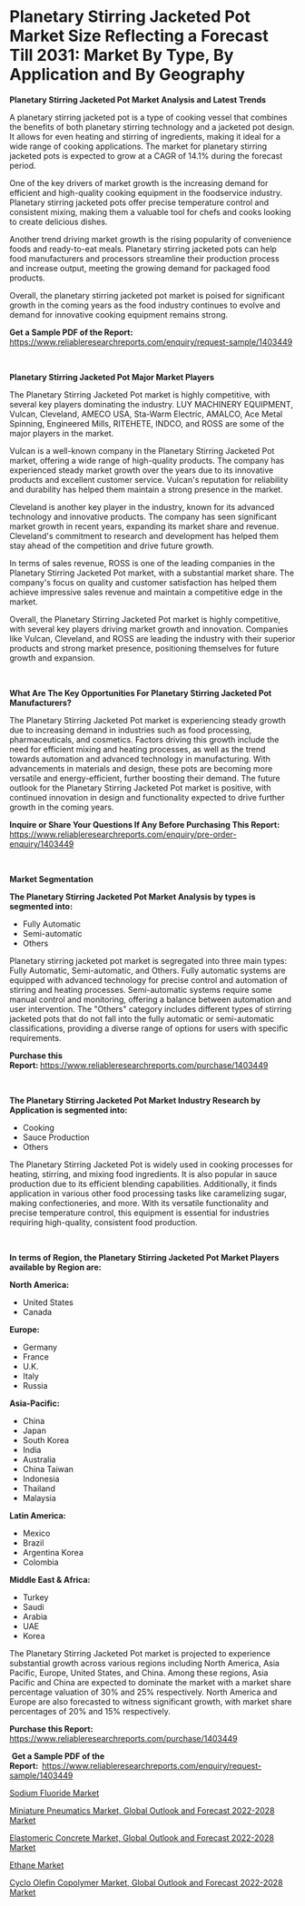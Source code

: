 <p><h1>Planetary Stirring Jacketed Pot Market Size Reflecting a Forecast Till 2031: Market By Type, By Application and By Geography</h1></p><p><strong>Planetary Stirring Jacketed Pot Market Analysis and Latest Trends</strong></p>
<p><p>A planetary stirring jacketed pot is a type of cooking vessel that combines the benefits of both planetary stirring technology and a jacketed pot design. It allows for even heating and stirring of ingredients, making it ideal for a wide range of cooking applications. The market for planetary stirring jacketed pots is expected to grow at a CAGR of 14.1% during the forecast period.</p><p>One of the key drivers of market growth is the increasing demand for efficient and high-quality cooking equipment in the foodservice industry. Planetary stirring jacketed pots offer precise temperature control and consistent mixing, making them a valuable tool for chefs and cooks looking to create delicious dishes.</p><p>Another trend driving market growth is the rising popularity of convenience foods and ready-to-eat meals. Planetary stirring jacketed pots can help food manufacturers and processors streamline their production process and increase output, meeting the growing demand for packaged food products.</p><p>Overall, the planetary stirring jacketed pot market is poised for significant growth in the coming years as the food industry continues to evolve and demand for innovative cooking equipment remains strong.</p></p>
<p><strong>Get a Sample PDF of the Report:&nbsp;</strong> <a href="https://www.reliableresearchreports.com/enquiry/request-sample/1403449">https://www.reliableresearchreports.com/enquiry/request-sample/1403449</a></p>
<p>&nbsp;</p>
<p><strong>Planetary Stirring Jacketed Pot Major Market Players</strong></p>
<p><p>The Planetary Stirring Jacketed Pot market is highly competitive, with several key players dominating the industry. LUY MACHINERY EQUIPMENT, Vulcan, Cleveland, AMECO USA, Sta-Warm Electric, AMALCO, Ace Metal Spinning, Engineered Mills, RITEHETE, INDCO, and ROSS are some of the major players in the market.</p><p>Vulcan is a well-known company in the Planetary Stirring Jacketed Pot market, offering a wide range of high-quality products. The company has experienced steady market growth over the years due to its innovative products and excellent customer service. Vulcan's reputation for reliability and durability has helped them maintain a strong presence in the market.</p><p>Cleveland is another key player in the industry, known for its advanced technology and innovative products. The company has seen significant market growth in recent years, expanding its market share and revenue. Cleveland's commitment to research and development has helped them stay ahead of the competition and drive future growth.</p><p>In terms of sales revenue, ROSS is one of the leading companies in the Planetary Stirring Jacketed Pot market, with a substantial market share. The company's focus on quality and customer satisfaction has helped them achieve impressive sales revenue and maintain a competitive edge in the market.</p><p>Overall, the Planetary Stirring Jacketed Pot market is highly competitive, with several key players driving market growth and innovation. Companies like Vulcan, Cleveland, and ROSS are leading the industry with their superior products and strong market presence, positioning themselves for future growth and expansion.</p></p>
<p>&nbsp;</p>
<p><strong>What Are The Key Opportunities For Planetary Stirring Jacketed Pot Manufacturers?</strong></p>
<p><p>The Planetary Stirring Jacketed Pot market is experiencing steady growth due to increasing demand in industries such as food processing, pharmaceuticals, and cosmetics. Factors driving this growth include the need for efficient mixing and heating processes, as well as the trend towards automation and advanced technology in manufacturing. With advancements in materials and design, these pots are becoming more versatile and energy-efficient, further boosting their demand. The future outlook for the Planetary Stirring Jacketed Pot market is positive, with continued innovation in design and functionality expected to drive further growth in the coming years.</p></p>
<p><strong>Inquire or Share Your Questions If Any Before Purchasing This Report:</strong> <a href="https://www.reliableresearchreports.com/enquiry/pre-order-enquiry/1403449">https://www.reliableresearchreports.com/enquiry/pre-order-enquiry/1403449</a></p>
<p>&nbsp;</p>
<p><strong>Market Segmentation</strong></p>
<p><strong>The Planetary Stirring Jacketed Pot Market Analysis by types is segmented into:</strong></p>
<p><ul><li>Fully Automatic</li><li>Semi-automatic</li><li>Others</li></ul></p>
<p><p>Planetary stirring jacketed pot market is segregated into three main types: Fully Automatic, Semi-automatic, and Others. Fully automatic systems are equipped with advanced technology for precise control and automation of stirring and heating processes. Semi-automatic systems require some manual control and monitoring, offering a balance between automation and user intervention. The "Others" category includes different types of stirring jacketed pots that do not fall into the fully automatic or semi-automatic classifications, providing a diverse range of options for users with specific requirements.</p></p>
<p><strong>Purchase this Report:&nbsp;</strong><a href="https://www.reliableresearchreports.com/purchase/1403449">https://www.reliableresearchreports.com/purchase/1403449</a></p>
<p>&nbsp;</p>
<p><strong>The Planetary Stirring Jacketed Pot Market Industry Research by Application is segmented into:</strong></p>
<p><ul><li>Cooking</li><li>Sauce Production</li><li>Others</li></ul></p>
<p><p>The Planetary Stirring Jacketed Pot is widely used in cooking processes for heating, stirring, and mixing food ingredients. It is also popular in sauce production due to its efficient blending capabilities. Additionally, it finds application in various other food processing tasks like caramelizing sugar, making confectioneries, and more. With its versatile functionality and precise temperature control, this equipment is essential for industries requiring high-quality, consistent food production.</p></p>
<p>&nbsp;</p>
<p><strong>In terms of Region, the Planetary Stirring Jacketed Pot Market Players available by Region are:</strong></p>
<p>
    <p> <strong> North America: </strong>
        <ul>
            <li>United States</li>
            <li>Canada</li>
        </ul>
        </p> 
    <p> <strong> Europe: </strong>
        <ul>
            <li>Germany</li>
            <li>France</li>
            <li>U.K.</li>
            <li>Italy</li>
            <li>Russia</li>
        </ul>
        </p> 
    <p> <strong> Asia-Pacific: </strong>
        <ul>
            <li>China</li>
            <li>Japan</li>
            <li>South Korea</li>
            <li>India</li>
            <li>Australia</li>
            <li>China Taiwan</li>
            <li>Indonesia</li>
            <li>Thailand</li>
            <li>Malaysia</li>
        </ul>
        </p> 
    <p> <strong> Latin America: </strong>
        <ul>
            <li>Mexico</li>
            <li>Brazil</li>
            <li>Argentina Korea</li>
            <li>Colombia</li>
        </ul>
        </p> 
    <p> <strong> Middle East & Africa: </strong>
        <ul>
            <li>Turkey</li>
            <li>Saudi</li>
            <li>Arabia</li>
            <li>UAE</li>
            <li>Korea</li>
        </ul>
    </p>
    </p>
<p><p>The Planetary Stirring Jacketed Pot market is projected to experience substantial growth across various regions including North America, Asia Pacific, Europe, United States, and China. Among these regions, Asia Pacific and China are expected to dominate the market with a market share percentage valuation of 30% and 25% respectively. North America and Europe are also forecasted to witness significant growth, with market share percentages of 20% and 15% respectively.</p></p>
<p><strong>Purchase this Report: </strong><a href="https://www.reliableresearchreports.com/purchase/1403449">https://www.reliableresearchreports.com/purchase/1403449</a></p>
<p>&nbsp;<strong>Get a Sample PDF of the Report:&nbsp;&nbsp;</strong><a href="https://www.reliableresearchreports.com/enquiry/request-sample/1403449">https://www.reliableresearchreports.com/enquiry/request-sample/1403449</a></p>
<p><strong></strong></p>
<p><p><a href="https://view.publitas.com/reportprime-1/sodium-fluoride-market-furnish-information-about-market-size-market-share-market-dynamics-and-projections-spanning-from-2024-to-2031/">Sodium Fluoride Market</a></p><p><a href="https://gamy-alyssum-396.notion.site/Miniature-Pneumatics-Market-Global-Outlook-and-Forecast-2022-2028-Market-Provides-a-Comprehensive-A-686d7da85049477d8df901e2d346aec6">Miniature Pneumatics Market, Global Outlook and Forecast 2022-2028 Market</a></p><p><a href="https://noble-drawer-34c.notion.site/Elastomeric-Concrete-Market-Global-Outlook-and-Forecast-2022-2028-Market-Offer-Valuable-Insights-in-f87278a4777d4154bfcd09096f7349ad">Elastomeric Concrete Market, Global Outlook and Forecast 2022-2028 Market</a></p><p><a href="https://view.publitas.com/reportprime-1/ethane-market-share-market-new-trends-analysis-report-by-type-by-application-by-end-use-by-region-and-segment-forecasts-2024-2031/">Ethane Market</a></p><p><a href="https://fearless-okapi-6c8.notion.site/Cyclo-Olefin-Copolymer-Market-Global-Outlook-and-Forecast-2022-2028-Market-with-the-goal-of-estimat-c3bfd910e4fb478ebdc2da009386d0d2">Cyclo Olefin Copolymer Market, Global Outlook and Forecast 2022-2028 Market</a></p></p>